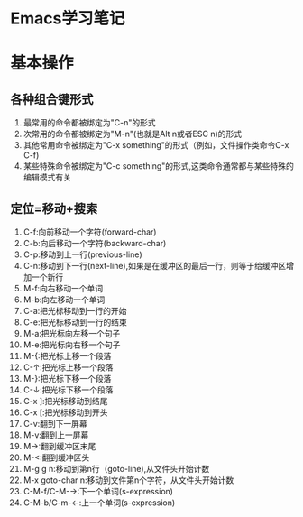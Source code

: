 # Emacs学习笔记
# 基本操作
## 各种组合键形式
1. 最常用的命令都被绑定为"C-n"的形式
2. 次常用的命令都被绑定为"M-n"(也就是Alt n或者ESC n)的形式
3. 其他常用命令被绑定为"C-x something"的形式（例如，文件操作类命令C-x C-f)
4. 某些特殊命令被绑定为"C-c something"的形式,这类命令通常都与某些特殊的编辑模式有关

## 定位=移动+搜索
1. C-f:向前移动一个字符(forward-char)
2. C-b:向后移动一个字符(backward-char)
3. C-p:移动到上一行(previous-line)
4. C-n:移动到下一行(next-line),如果是在缓冲区的最后一行，则等于给缓冲区增加一个新行
5. M-f:向右移动一个单词
6. M-b:向左移动一个单词
7. C-a:把光标移动到一行的开始
8. C-e:把光标移动到一行的结束
9. M-a:把光标向左移一个句子
10. M-e:把光标向右移一个句子
11. M-{:把光标上移一个段落
12. C-↑:把光标上移一个段落
13. M-}:把光标下移一个段落
14. C-↓:把光标下移一个段落
15. C-x ]:把光标移动到结尾
16. C-x [:把光标移动到开头
17. C-v:翻到下一屏幕
18. M-v:翻到上一屏幕
19. M->:翻到缓冲区末尾
20. M-<:翻到缓冲区头
21. M-g g n:移动到第n行（goto-line),从文件头开始计数
22. M-x goto-char n:移动到文件第n个字符，从文件头开始计数
23. C-M-f/C-M-→:下一个单词(s-expression)
24. C-M-b/C-m-←:上一个单词(s-expression)